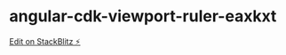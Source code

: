 # angular-cdk-viewport-ruler-eaxkxt

[Edit on StackBlitz ⚡️](https://stackblitz.com/edit/angular-cdk-viewport-ruler-eaxkxt)